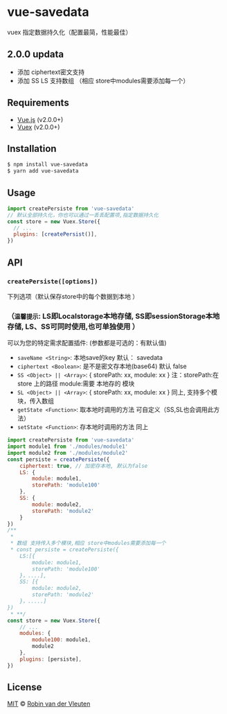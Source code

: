 
# vue-savedata 
 vuex 指定数据持久化（配置最简，性能最佳）
 ## 2.0.0 updata
* 添加 ciphertext密文支持
* 添加 SS LS 支持数组 （相应 store中modules需要添加每一个）
## Requirements

* [Vue.js](https://vuejs.org) (v2.0.0+)
* [Vuex](http://vuex.vuejs.org) (v2.0.0+)

## Installation

```bash
$ npm install vue-savedata
$ yarn add vue-savedata
```

## Usage


```js
import createPersiste from 'vue-savedata'
// 默认全部持久化，你也可以通过一丢丢配置项,指定数据持久化
const store = new Vuex.Store({
  // ...
  plugins: [createPersist()],
})
```
## API

### `createPersiste([options])`
下列选项（默认保存store中的每个数据到本地  ）
### （`温馨提示`: LS即Localstorage本地存储,    SS即sessionStorage本地存储,   LS、SS可同时使用,也可单独使用 ）
可以为您的特定需求配置插件:
(参数都是可选的：有默认值)
* `saveName <String>`: 本地save的key  默认： savedata
* `ciphertext <Boolean>`: 是不是密文存本地(base64) 默认 false
* `SS <Object> || <Array>`: { storePath: xx, module: xx }   注：storePath:在store 上的路径   module:需要 本地存的 模块
* `SL <Object> || <Array>`: { storePath: xx, module: xx }  同上, 支持多个模块，传入数组
* `getState <Function>`:  取本地时调用的方法  可自定义（SS,SL也会调用此方法）
* `setState <Function>`:  存本地时调用的方法  同上



```js
import createPersiste from 'vue-savedata'
import module1 from './modules/module1'
import module2 from './modules/module2'
const persiste = createPersiste({
	ciphertext: true, // 加密存本地, 默认为false
	LS: {
		module: module1,
		storePath: 'module100'
	},
	SS: {
		module: module2,
		storePath: 'module2'
	}
})
/**
 * 
 * 数组 支持传入多个模块,相应 store中modules需要添加每一个
 * const persiste = createPersiste({
	LS:[{
		module: module1,
		storePath: 'module100'
	}，....],
	SS: [{
		module: module2,
		storePath: 'module2'
	}，.....]
})
 * **/
const store = new Vuex.Store({
  	// ...
	modules: {
		module100: module1,
		module2
	},
	plugins: [persiste],
})
```

## License

[MIT](https://github.com/robinvdvleuten/vue-savedata/blob/master/LICENSE) © [Robin van der Vleuten](https://www.robinvdvleuten.nl)
